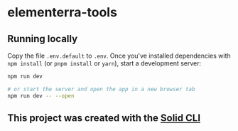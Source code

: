 # elementerra-tools

## Running locally

Copy the file `.env.default` to `.env`.
Once you've installed dependencies with `npm install` (or `pnpm install` or `yarn`), start a development server:

```bash
npm run dev

# or start the server and open the app in a new browser tab
npm run dev -- --open
```

## This project was created with the [Solid CLI](https://solid-cli.netlify.app)
